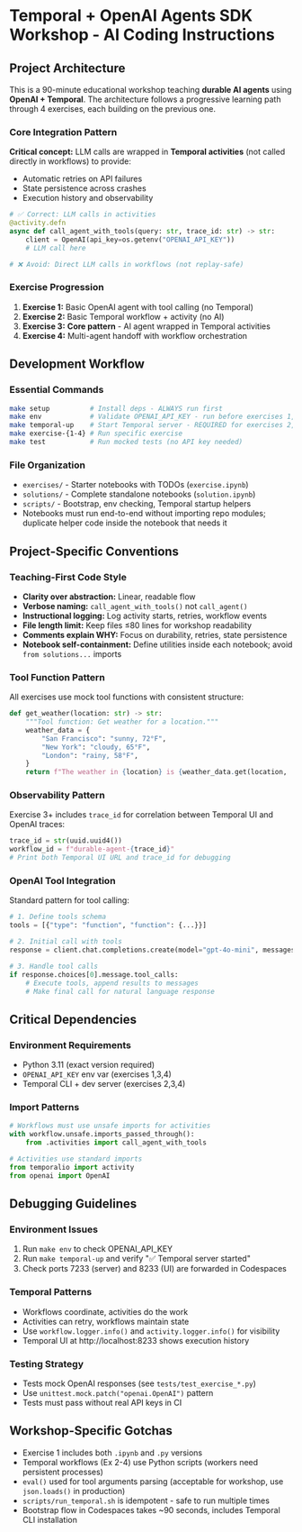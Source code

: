 # Temporal + OpenAI Agents SDK Workshop - AI Coding Instructions

## Project Architecture

This is a 90-minute educational workshop teaching **durable AI agents** using **OpenAI + Temporal**. The architecture follows a progressive learning path through 4 exercises, each building on the previous one.

### Core Integration Pattern

**Critical concept:** LLM calls are wrapped in **Temporal activities** (not called directly in workflows) to provide:
- Automatic retries on API failures  
- State persistence across crashes
- Execution history and observability

```python
# ✅ Correct: LLM calls in activities
@activity.defn
async def call_agent_with_tools(query: str, trace_id: str) -> str:
    client = OpenAI(api_key=os.getenv("OPENAI_API_KEY"))
    # LLM call here

# ❌ Avoid: Direct LLM calls in workflows (not replay-safe)
```

### Exercise Progression
1. **Exercise 1:** Basic OpenAI agent with tool calling (no Temporal)
2. **Exercise 2:** Basic Temporal workflow + activity (no AI)  
3. **Exercise 3:** **Core pattern** - AI agent wrapped in Temporal activities
4. **Exercise 4:** Multi-agent handoff with workflow orchestration

## Development Workflow

### Essential Commands
```bash
make setup          # Install deps - ALWAYS run first
make env            # Validate OPENAI_API_KEY - run before exercises 1,3,4
make temporal-up    # Start Temporal server - REQUIRED for exercises 2,3,4
make exercise-{1-4} # Run specific exercise
make test           # Run mocked tests (no API key needed)
```

### File Organization
- `exercises/` - Starter notebooks with TODOs (`exercise.ipynb`)
- `solutions/` - Complete standalone notebooks (`solution.ipynb`)  
- `scripts/` - Bootstrap, env checking, Temporal startup helpers
- Notebooks must run end-to-end without importing repo modules; duplicate helper code inside the notebook that needs it

## Project-Specific Conventions

### Teaching-First Code Style
- **Clarity over abstraction:** Linear, readable flow
- **Verbose naming:** `call_agent_with_tools()` not `call_agent()`
- **Instructional logging:** Log activity starts, retries, workflow events
- **File length limit:** Keep files ≤80 lines for workshop readability
- **Comments explain WHY:** Focus on durability, retries, state persistence
- **Notebook self-containment:** Define utilities inside each notebook; avoid `from solutions...` imports

### Tool Function Pattern
All exercises use mock tool functions with consistent structure:
```python
def get_weather(location: str) -> str:
    """Tool function: Get weather for a location."""
    weather_data = {
        "San Francisco": "sunny, 72°F",
        "New York": "cloudy, 65°F", 
        "London": "rainy, 58°F",
    }
    return f"The weather in {location} is {weather_data.get(location, 'partly cloudy, 68°F')}"
```

### Observability Pattern
Exercise 3+ includes `trace_id` for correlation between Temporal UI and OpenAI traces:
```python
trace_id = str(uuid.uuid4())
workflow_id = f"durable-agent-{trace_id}"
# Print both Temporal UI URL and trace_id for debugging
```

### OpenAI Tool Integration
Standard pattern for tool calling:
```python
# 1. Define tools schema
tools = [{"type": "function", "function": {...}}]

# 2. Initial call with tools
response = client.chat.completions.create(model="gpt-4o-mini", messages=messages, tools=tools)

# 3. Handle tool calls 
if response.choices[0].message.tool_calls:
    # Execute tools, append results to messages
    # Make final call for natural language response
```

## Critical Dependencies

### Environment Requirements
- Python 3.11 (exact version required)
- `OPENAI_API_KEY` env var (exercises 1,3,4)
- Temporal CLI + dev server (exercises 2,3,4)

### Import Patterns
```python
# Workflows must use unsafe imports for activities
with workflow.unsafe.imports_passed_through():
    from .activities import call_agent_with_tools

# Activities use standard imports
from temporalio import activity
from openai import OpenAI
```

## Debugging Guidelines

### Environment Issues
1. Run `make env` to check OPENAI_API_KEY
2. Run `make temporal-up` and verify "✅ Temporal server started"
3. Check ports 7233 (server) and 8233 (UI) are forwarded in Codespaces

### Temporal Patterns
- Workflows coordinate, activities do the work
- Activities can retry, workflows maintain state
- Use `workflow.logger.info()` and `activity.logger.info()` for visibility
- Temporal UI at http://localhost:8233 shows execution history

### Testing Strategy
- Tests mock OpenAI responses (see `tests/test_exercise_*.py`)
- Use `unittest.mock.patch("openai.OpenAI")` pattern
- Tests must pass without real API keys in CI

## Workshop-Specific Gotchas

- Exercise 1 includes both `.ipynb` and `.py` versions
- Temporal workflows (Ex 2-4) use Python scripts (workers need persistent processes)
- `eval()` used for tool arguments parsing (acceptable for workshop, use `json.loads()` in production)
- `scripts/run_temporal.sh` is idempotent - safe to run multiple times
- Bootstrap flow in Codespaces takes ~90 seconds, includes Temporal CLI installation